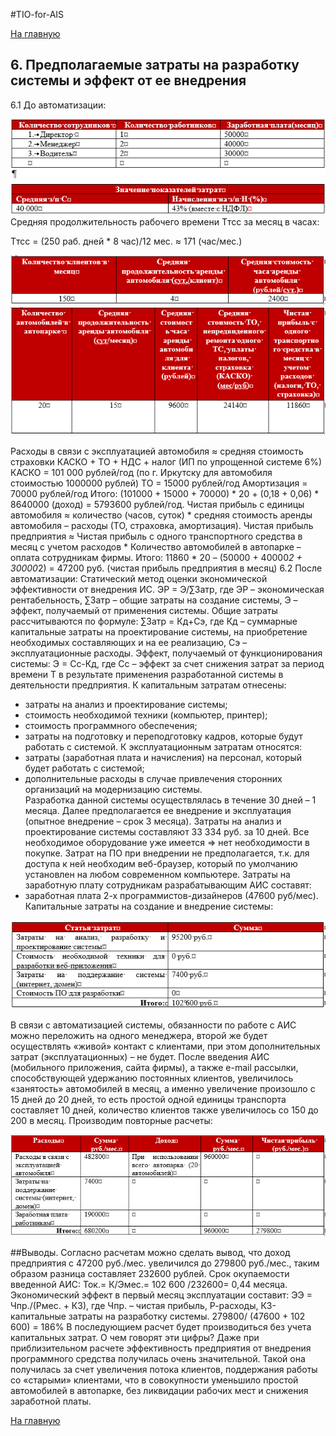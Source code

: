 ﻿#TIO-for-AIS

[На главную](https://github.com/Bladstal/TIO-for-AIS/ "На главную")

## 6.	Предполагаемые затраты на разработку системы и эффект от ее внедрения
6.1	До автоматизации:

![Сравнение систем](https://github.com/Bladstal/TIO-for-AIS/blob/master/docs/imgs/6.PNG "Сравнение систем")
Средняя продолжительность рабочего времени Tтсс за месяц в часах: 

Tтсс = (250 раб. дней * 8 час)/12 мес. ≈ 171 (час/мес.)

![Сравнение систем](https://github.com/Bladstal/TIO-for-AIS/blob/master/docs/imgs/6.1.PNG "Сравнение систем")
![Сравнение систем](https://github.com/Bladstal/TIO-for-AIS/blob/master/docs/imgs/6.2.PNG "Сравнение систем")

Расходы в связи с эксплуатацией автомобиля ≈ средняя стоимость страховки КАСКО  + ТО + НДС + налог (ИП по упрощенной системе 6%)
КАСКО = 101 000 рублей/год (по г. Иркутску для автомобиля стоимостью 1000000 рублей) 
ТО = 15000 рублей/год
Амортизация = 70000 рублей/год
Итого: (101000 + 15000 + 70000) * 20 + (0,18 + 0,06) * 8640000 (доход) = 5793600 рублей/год.
Чистая прибыль с единицы автомобиля ≈ количество (часов, суток) * средняя стоимость аренды автомобиля – расходы (ТО, страховка, амортизация).
	Чистая прибыль предприятия ≈ Чистая прибыль с одного транспортного средства в месяц с учетом расходов * Количество автомобилей в автопарке – оплата сотрудникам фирмы.
	Итого: 11860 * 20 – (50000 + 40000*2 + 30000*2) = 47200 руб. (чистая прибыль предприятия в месяц)
6.2 После автоматизации:
Статический метод оценки экономической эффективности от внедрения ИС.
ЭР = Э/∑Затр, где ЭР – экономическая рентабельность, ∑Затр – общие затраты на создание системы, Э – эффект, получаемый от применения системы.
Общие затраты рассчитываются по формуле:
∑Затр = Кд+Сэ, где Кд – суммарные капитальные затраты на проектирование системы, на приобретение необходимых составляющих и на ее реализацию, Сэ – эксплуатационные расходы.
Эффект, получаемый от функционирования системы:
Э = Сс-Кд, где Сс – эффект за счет снижения затрат за период времени Т в результате применения разработанной системы в деятельности предприятия.
К капитальным затратам отнесены: 
-	затраты на анализ и проектирование системы; 
-	стоимость необходимой техники (компьютер, принтер); 
-	стоимость программного обеспечения; 
-	затраты на подготовку и переподготовку кадров, которые будут работать с системой.
К эксплуатационным затратам относятся: 
-	затраты (заработная плата и начисления) на персонал, который будет работать с системой; 
-	дополнительные расходы в случае привлечения сторонних организаций на модернизацию системы.  
Разработка данной системы осуществлялась в течение 30 дней – 1 месяца. Далее предполагается ее внедрение и эксплуатация (опытное внедрение – срок 3 месяца). Затраты на анализ и проектирование системы составляют 33 334 руб. за 10 дней.
Все необходимое оборудование уже имеется => нет необходимости в покупке. Затрат на ПО при внедрении не предполагается, т.к. для доступа к ней необходим веб-браузер, который по умолчанию установлен на любом современном компьютере.
Затраты на заработную плату сотрудникам разрабатывающим АИС составят:
-	заработная плата 2-х программистов-дизайнеров (47600 руб/мес). 
Капитальные затраты на создание и внедрение системы:

![Сравнение систем](https://github.com/Bladstal/TIO-for-AIS/blob/master/docs/imgs/6.3.PNG "Сравнение систем")

В связи с автоматизацией системы, обязанности по работе с АИС можно переложить на одного менеджера, второй же будет осуществлять «живой» контакт с клиентами, при этом дополнительных затрат (эксплуатационных) – не будет.
	После введения АИС (мобильного приложения, сайта фирмы), а также e-mail рассылки, способствующей удержанию постоянных клиентов, увеличилось «занятость» автомобилей в месяц, а именно увеличение произошло с 15 дней до 20 дней, то есть простой одной единицы транспорта составляет 10 дней, количество клиентов также увеличилось со 150 до 200 в месяц. 
	Производим повторные расчеты: 

![Сравнение систем](https://github.com/Bladstal/TIO-for-AIS/blob/master/docs/imgs/6.4.PNG "Сравнение систем")

##Выводы.
Согласно расчетам можно сделать вывод, что доход предприятия с 47200 руб./мес. увеличился до 279800 руб./мес., таким образом разница составляет 232600 рублей. 
Срок окупаемости введенной АИС: 
Ток.= К/Эмес.= 102 600 /232600= 0,44 месяца.
Экономический эффект в первый месяц эксплуатации составит:
ЭЭ = Чпр./(Рмес. + КЗ), где Чпр. – чистая прибыль, Р-расходы, КЗ-капитальные затраты на разработку системы.
279800/ (47600 + 102 600) = 186%
В последующием расчет будет производиться без учета капитальных затрат. 
О чем говорят эти цифры? Даже при приблизительном расчете эффективность предприятия от внедрения программного средства получилась очень значительной. Такой она получилась за счет увеличения потока клиентов, поддержания работы со «старыми» клиентами, что в совокупности уменьшило простой автомобилей в автопарке, без ликвидации рабочих мест и снижения заработной платы.



[На главную](https://github.com/Bladstal/TIO-for-AIS/ "На главную")
